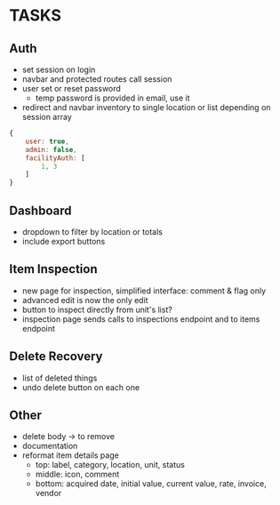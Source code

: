 # TASKS

## Auth
- set session on login
- navbar and protected routes call session
- user set or reset password
    - temp password is provided in email, use it
- redirect and navbar inventory to single location or list depending on session array

```js
{
    user: true,
    admin: false,
    facilityAuth: [
        1, 3
    ]
}
```

## Dashboard
- dropdown to filter by location or totals
- include export buttons

## Item Inspection
- new page for inspection, simplified interface: comment & flag only
- advanced edit is now the only edit
- button to inspect directly from unit's list?
- inspection page sends calls to inspections endpoint and to items endpoint

## Delete Recovery
- list of deleted things
- undo delete button on each one

## Other
- delete body -> to remove
- documentation
- reformat item details page
    - top: label, category, location, unit, status
    - middle: icon, comment
    - bottom: acquired date, initial value, current value, rate, invoice, vendor